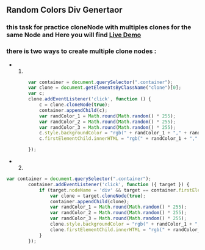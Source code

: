 ## Random Colors Div Genertaor 

### this task for practice cloneNode with multiples clones for the same Node and Here you will find [Live Demo](https://zenab12.github.io/ITI/javascript/D05/cloneNode_Colors)


### there is two ways to create multiple clone nodes : 

- 1)

```js 
        var container = document.querySelector(".container");
        var clone = document.getElementsByClassName("clone")[0];
        var c;
        clone.addEventListener('click', function () {
            c = clone.cloneNode(true);
            container.appendChild(c);
            var randColor_1 = Math.round(Math.random() * 255);
            var randColor_2 = Math.round(Math.random() * 255);
            var randColor_3 = Math.round(Math.random() * 255);
            c.style.backgroundColor = "rgb(" + randColor_1 + "," + randColor_2 + "," + randColor_3 + ")";
            c.firstElementChild.innerHTML = "rgb(" + randColor_1 + "," + randColor_2 + "," + randColor_3 + ")";

        });

```

- 2)

```js
var container = document.querySelector(".container");
        container.addEventListener('click', function ({ target }) {
            if (target.nodeName = 'div' && target == container.firstElementChild) {
                var clone = target.cloneNode(true);
                container.appendChild(clone);
                var randColor_1 = Math.round(Math.random() * 255);
                var randColor_2 = Math.round(Math.random() * 255);
                var randColor_3 = Math.round(Math.random() * 255);
                clone.style.backgroundColor = "rgb(" + randColor_1 + "," + randColor_2 + "," + randColor_3 + ")";
                clone.firstElementChild.innerHTML = "rgb(" + randColor_1 + "," + randColor_2 + "," + randColor_3 + ")";
            }
        });

```
